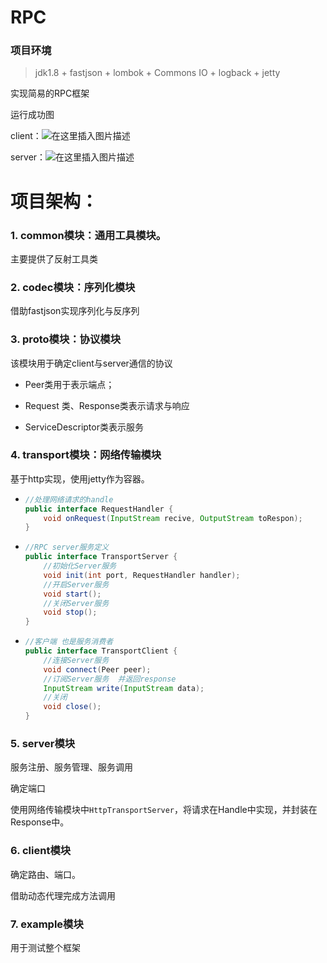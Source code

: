 # RPC

### 项目环境

> jdk1.8  + fastjson + lombok + Commons IO + logback + jetty


实现简易的RPC框架

运行成功图

client：![在这里插入图片描述](https://img-blog.csdnimg.cn/aeb82cf768e74f27adaa71e63dde2f82.png)



server：![在这里插入图片描述](https://img-blog.csdnimg.cn/27125fa6520d4c5684be9ac15adc7258.png)



# 项目架构：

### 1. common模块：通用工具模块。

主要提供了反射工具类

### 2. codec模块：序列化模块

借助fastjson实现序列化与反序列

### 3. proto模块：协议模块

该模块用于确定client与server通信的协议

- Peer类用于表示端点；

- Request 类、Response类表示请求与响应
- ServiceDescriptor类表示服务

### 4. transport模块：网络传输模块

基于http实现，使用jetty作为容器。

- ```java
  //处理网络请求的handle
  public interface RequestHandler {
      void onRequest(InputStream recive, OutputStream toRespon);
  }
  ```

- ``` java
  //RPC server服务定义
  public interface TransportServer {
      //初始化Server服务
      void init(int port, RequestHandler handler);
      //开启Server服务
      void start();
      //关闭Server服务
      void stop();
  }
  ```

- ```java
  //客户端 也是服务消费者
  public interface TransportClient {
      //连接Server服务
      void connect(Peer peer);
      //订阅Server服务  并返回response
      InputStream write(InputStream data);
      //关闭
      void close();
  }
  ```



### 5. server模块

服务注册、服务管理、服务调用

确定端口

使用网络传输模块中`HttpTransportServer`，将请求在Handle中实现，并封装在Response中。

### 6. client模块

确定路由、端口。

借助动态代理完成方法调用

### 7. example模块
用于测试整个框架


